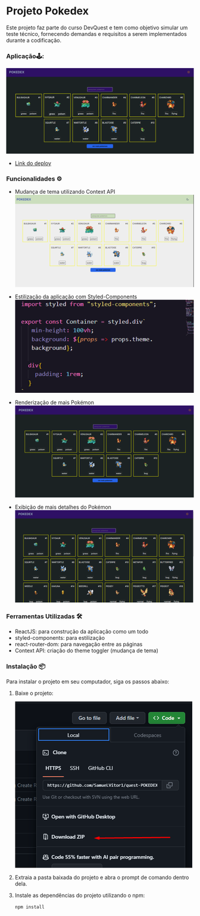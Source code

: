 # Projeto Pokedex
Este projeto faz parte do curso DevQuest e tem como objetivo simular um teste técnico, fornecendo demandas e requisitos a serem implementados durante a codificação.


### Aplicação🕹️:
  <img src="./src/img/aplicação.png">

- [Link do deploy](https://quest-pokedex.vercel.app/)

### Funcionalidades ⚙️

- Mudança de tema utilizando Context API
  ![Mudança de Tema](./src/img/mudarTheme.gif)

- Estilização da aplicação com Styled-Components
  ![Styled-Components](./src/img/styledCmp.png)

- Renderização de mais Pokémon
  ![Renderização de mais Pokémon](./src/img/maisPokemon.gif)

- Exibição de mais detalhes do Pokémon
  ![Exibição de mais detalhes do Pokémon](./src/img/infoPokemon.gif)

### Ferramentas Utilizadas 🛠️

- ReactJS: para construção da aplicação como um todo
- styled-components: para estilização
- react-router-dom: para navegação entre as páginas
- Context API: criação do theme toggler (mudança de tema)

### Instalação 📦

Para instalar o projeto em seu computador, siga os passos abaixo:

1. Baixe o projeto:

   ![Download do Projeto](./src/img/Screenshot_5.png)

2. Extraia a pasta baixada do projeto e abra o prompt de comando dentro dela.

3. Instale as dependências do projeto utilizando o npm:

   ```sh
   npm install
